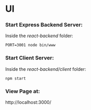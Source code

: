 # UI

### Start Express Backend Server:
Inside the *react-backend* folder:
```
PORT=3001 node bin/www
```

### Start Client Server:
Inside the *react-backend/client* folder:
```
npm start
```

### View Page at:
http://localhost:3000/
